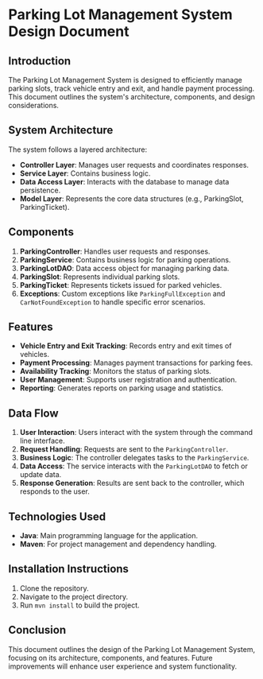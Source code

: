 # Parking Lot Management System Design Document

## Introduction
The Parking Lot Management System is designed to efficiently manage parking slots, track vehicle entry and exit, and handle payment processing. This document outlines the system's architecture, components, and design considerations.

## System Architecture
The system follows a layered architecture:
- **Controller Layer**: Manages user requests and coordinates responses.
- **Service Layer**: Contains business logic.
- **Data Access Layer**: Interacts with the database to manage data persistence.
- **Model Layer**: Represents the core data structures (e.g., ParkingSlot, ParkingTicket).

## Components
1. **ParkingController**: Handles user requests and responses.
2. **ParkingService**: Contains business logic for parking operations.
3. **ParkingLotDAO**: Data access object for managing parking data.
4. **ParkingSlot**: Represents individual parking slots.
5. **ParkingTicket**: Represents tickets issued for parked vehicles.
6. **Exceptions**: Custom exceptions like `ParkingFullException` and `CarNotFoundException` to handle specific error scenarios.

## Features
- **Vehicle Entry and Exit Tracking**: Records entry and exit times of vehicles.
- **Payment Processing**: Manages payment transactions for parking fees.
- **Availability Tracking**: Monitors the status of parking slots.
- **User Management**: Supports user registration and authentication.
- **Reporting**: Generates reports on parking usage and statistics.

## Data Flow
1. **User Interaction**: Users interact with the system through the command line interface.
2. **Request Handling**: Requests are sent to the `ParkingController`.
3. **Business Logic**: The controller delegates tasks to the `ParkingService`.
4. **Data Access**: The service interacts with the `ParkingLotDAO` to fetch or update data.
5. **Response Generation**: Results are sent back to the controller, which responds to the user.

## Technologies Used
- **Java**: Main programming language for the application.
- **Maven**: For project management and dependency handling.

## Installation Instructions
1. Clone the repository.
2. Navigate to the project directory.
3. Run `mvn install` to build the project.



## Conclusion
This document outlines the design of the Parking Lot Management System, focusing on its architecture, components, and features. Future improvements will enhance user experience and system functionality.